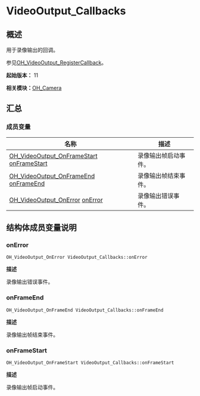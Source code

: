 # VideoOutput_Callbacks


## 概述

用于录像输出的回调。

参见[OH_VideoOutput_RegisterCallback](_o_h___camera.md#oh_videooutput_registercallback)。

**起始版本：** 11

**相关模块：**[OH_Camera](_o_h___camera.md)


## 汇总


### 成员变量

| 名称 | 描述 | 
| -------- | -------- |
| [OH_VideoOutput_OnFrameStart](_o_h___camera.md#oh_videooutput_onframestart) [onFrameStart](#onframestart) | 录像输出帧启动事件。 | 
| [OH_VideoOutput_OnFrameEnd](_o_h___camera.md#oh_videooutput_onframeend) [onFrameEnd](#onframeend) | 录像输出帧结束事件。 | 
| [OH_VideoOutput_OnError](_o_h___camera.md#oh_videooutput_onerror) [onError](#onerror) | 录像输出错误事件。 | 


## 结构体成员变量说明


### onError

```
OH_VideoOutput_OnError VideoOutput_Callbacks::onError
```

**描述**

录像输出错误事件。


### onFrameEnd

```
OH_VideoOutput_OnFrameEnd VideoOutput_Callbacks::onFrameEnd
```

**描述**

录像输出帧结束事件。


### onFrameStart

```
OH_VideoOutput_OnFrameStart VideoOutput_Callbacks::onFrameStart
```

**描述**

录像输出帧启动事件。
